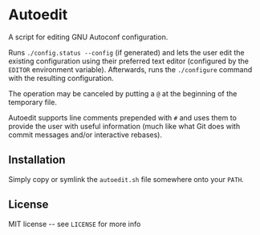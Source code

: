 # Autoedit

A script for editing GNU Autoconf configuration.

Runs `./config.status --config` (if generated) and lets the user edit the
existing configuration using their preferred text editor (configured by the
`EDITOR` environment variable). Afterwards, runs the `./configure` command with
the resulting configuration.

The operation may be canceled by putting a `@` at the beginning of the temporary
file.

Autoedit supports line comments prepended with `#` and uses them to provide the
user with useful information (much like what Git does with commit messages
and/or interactive rebases).


## Installation

Simply copy or symlink the `autoedit.sh` file somewhere onto your `PATH`.


## License

MIT license -- see `LICENSE` for more info
